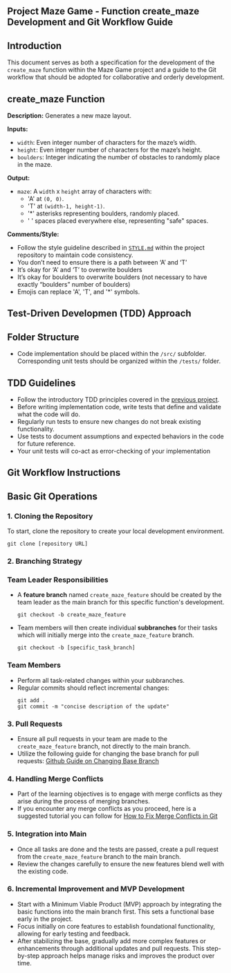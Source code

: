 ## Project **Maze Game** - Function create_maze Development and Git Workflow Guide

## Introduction

This document serves as both a specification for the development of the `create_maze` function within the Maze Game project and a guide to the Git workflow that should be adopted for collaborative and orderly development.

## **create_maze Function**

**Description:**
Generates a new maze layout.

**Inputs:**

- `width`: Even integer number of characters for the maze’s width.
- `height`: Even integer number of characters for the maze’s height.
- `boulders`: Integer indicating the number of obstacles to randomly place in the maze.

**Output:**

- `maze`: A `width` x `height` array of characters with:
  - 'A' at `(0, 0)`.
  - 'T' at `(width-1, height-1)`.
  - '\*' asterisks representing boulders, randomly placed.
  - ' ' spaces placed everywhere else, representing "safe" spaces.

**Comments/Style:**

- Follow the style guideline described in [`STYLE.md`](https://github.com/zukixa/level1/blob/main/STYLE.md) within the project repository to maintain code consistency.
- You don’t need to ensure there is a path between ‘A’ and ‘T’
- It’s okay for ‘A’ and ‘T’ to overwrite boulders
- It’s okay for boulders to overwrite boulders (not necessary to have exactly “boulders” number of boulders)
- Emojis can replace 'A', 'T', and '\*' symbols.

## Test-Driven Developmen (TDD) Approach

## **Folder Structure**

- Code implementation should be placed within the `/src/` subfolder.
  Corresponding unit tests should be organized within the `/tests/` folder.

## **TDD Guidelines**

- Follow the introductory TDD principles covered in the [previous project](https://github.com/css-software-engineering-studio/sample-tdd).
- Before writing implementation code, write tests that define and validate what the code will do.
- Regularly run tests to ensure new changes do not break existing functionality.
- Use tests to document assumptions and expected behaviors in the code for future reference.
- Your unit tests will co-act as error-checking of your implementation

## Git Workflow Instructions

## Basic Git Operations

### 1. **Cloning the Repository**

To start, clone the repository to create your local development environment.

```
git clone [repository URL]
```

### 2. **Branching Strategy**

### Team Leader Responsibilities

- A **feature branch** named `create_maze_feature` should be created by the team leader as the main branch for this specific function's development.
  ```
  git checkout -b create_maze_feature
  ```
- Team members will then create individual **subbranches** for their tasks which will initially merge into the `create_maze_feature` branch.
  ```
  git checkout -b [specific_task_branch]
  ```

### Team Members

- Perform all task-related changes within your subbranches.
- Regular commits should reflect incremental changes:
  ```
  git add .
  git commit -m "concise description of the update"
  ```

### 3. **Pull Requests**

- Ensure all pull requests in your team are made to the `create_maze_feature` branch, not directly to the main branch.
- Utilize the following guide for changing the base branch for pull requests: [Github Guide on Changing Base Branch](https://docs.github.com/en/pull-requests/collaborating-with-pull-requests/proposing-changes-to-your-work-with-pull-requests/changing-the-base-branch-of-a-pull-request)

### 4. **Handling Merge Conflicts**

- Part of the learning objectives is to engage with merge conflicts as they arise during the process of merging branches.
- If you encounter any merge conflicts as you proceed, here is a suggested tutorial you can follow for [How to Fix Merge Conflicts in Git](https://www.freecodecamp.org/news/how-to-fix-merge-conflicts-in-git/)

### 5. **Integration into Main**

- Once all tasks are done and the tests are passed, create a pull request from the `create_maze_feature` branch to the main branch.
- Review the changes carefully to ensure the new features blend well with the existing code.

### 6. **Incremental Improvement and MVP Development**

- Start with a Minimum Viable Product (MVP) approach by integrating the basic functions into the main branch first. This sets a functional base early in the project.
- Focus initially on core features to establish foundational functionality, allowing for early testing and feedback.
- After stabilizing the base, gradually add more complex features or enhancements through additional updates and pull requests. This step-by-step approach helps manage risks and improves the product over time.

